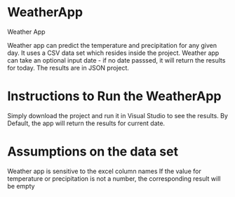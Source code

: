 # WeatherApp
Weather App

Weather app can predict the temperature and precipitation for any given day. It uses a CSV data set which resides inside the project. 
Weather app can take an optional input date - if no date passsed, it will return the results for today.
The results are in JSON project.

# Instructions to Run the WeatherApp
Simply download the project and run it in Visual Studio to see the results. 
By Default, the app will return the results for current date.

# Assumptions on the data set
Weather app is sensitive to the excel column names
If the value for temperature or precipitation is not a number, the corresponding result will be empty



